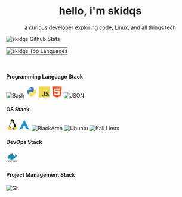 <h1 align="center">hello, i'm skidqs</h1>
<p align="center">a curious developer exploring code, Linux, and all things tech</p>

<table align="center" cellpadding="0" cellspacing="0" style="border-collapse: collapse; border: none;">
  <tr>
      <img src="https://github-readme-stats.vercel.app/api?username=skidqs&show_icons=true&hide_border=false&title_color=A78BFA&text_color=FFFFFF&icon_color=A78BFA&ring_color=A78BFA&bg_color=2D2D2D&count_private=true&hide_rank=false&card_width=380&cache_seconds=600" 
           alt="skidqs Github Stats" 
           width="380" style="border:0; outline:0;"/>
          <td style="border: none; padding: 0;">
      <img src="https://github-readme-stats.vercel.app/api/top-langs/?username=skidqs&layout=compact&hide_border=false&bg_color=2D2D2D&title_color=A78BFA&text_color=FFFFFF&card_width=300&langs_count=8&count_private=true&cache_seconds=600" 
           alt="skidqs Top Languages" 
           width="300" style="border:0; outline:0;"/>
    </td>
  </tr>
</table>

<br/>

<h4><b>Programming Language Stack</b></h4>
<p>
  <img src="https://www.vectorlogo.zone/logos/gnu_bash/gnu_bash-icon.svg" alt="Bash" width="30" height="30"/>
  <img src="https://raw.githubusercontent.com/devicons/devicon/master/icons/python/python-original.svg" alt="Python" width="30" height="30"/>
  <img src="https://raw.githubusercontent.com/devicons/devicon/master/icons/javascript/javascript-original.svg" alt="JavaScript" width="30" height="30"/>
  <img src="https://raw.githubusercontent.com/devicons/devicon/master/icons/html5/html5-original.svg" alt="HTML" width="30" height="30"/>
  <img src="https://files.catbox.moe/7x1y3u.png" alt="JSON" width="30" height="30"/>
</p>

<h4><b>OS Stack</b></h4>
<p>
  <img src="https://raw.githubusercontent.com/devicons/devicon/master/icons/linux/linux-original.svg" alt="Linux" width="30" height="30"/>
  <img src="https://raw.githubusercontent.com/devicons/devicon/master/icons/archlinux/archlinux-original.svg" alt="Arch Linux" width="30" height="30"/>
  <img src="https://blackarch.org/images/logo.png" alt="BlackArch" width="30" height="30"/>
  <img src="https://assets.ubuntu.com/v1/29985a98-ubuntu-logo32.png" alt="Ubuntu" width="30" height="30"/>
  <img src="https://files.catbox.moe/kakx9z.png" alt="Kali Linux" width="30" height="30"/>
</p>

<h4><b>DevOps Stack</b></h4>
<p>
  <img src="https://raw.githubusercontent.com/devicons/devicon/master/icons/docker/docker-original-wordmark.svg" alt="Docker" width="30" height="30"/>
</p>

<h4><b>Project Management Stack</b></h4>
<p>
  <img src="https://www.vectorlogo.zone/logos/git-scm/git-scm-icon.svg" alt="Git" width="30" height="30"/>
</p>
